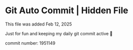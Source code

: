# Git Auto Commit | Hidden File

This file was added Feb 12, 2025

Just for fun and keeping my daily git commit active 🤪

commit number: 1951149
